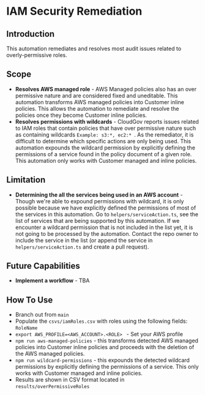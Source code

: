 # IAM Security Remediation

## Introduction
This automation remediates and resolves most audit issues related to overly-permissive roles.

## Scope
- **Resolves AWS managed role** - AWS Managed policies also has an over permissive nature and are considered fixed and uneditable. This automation transforms AWS managed policies into Customer inline policies. This allows the automation to remediate and resolve the policies once they become Customer inline policies.
- **Resolves permissions with wildcards** - CloudGov reports issues related to IAM roles that contain policies that have over permissive nature such as containing wildcards ```Example: s3:*, ec2:* ```. As the remediator, it is difficult to determine which specific actions are only being used. This automation expounds the wildcard permission by explicitly defining the permissions of a service found in the policy document of a given role. This automation only works with Customer managed and inline policies.

## Limitation
- **Determining the all the services being used in an AWS account** - Though we're able to expound permissions with wildcard, it is only possible because we have explicitly defined the permissions of most of the services in this automation. Go to ```helpers/serviceAction.ts```, see the list of services that are being supported by this automation. If we encounter a wildcard permission that is not included in the list yet, it is not going to be processed by the automation. Contact the repo owner to include the service in the list (or append the service in ```helpers/serviceAction.ts``` and create a pull request).

## Future Capabilities
- **Implement a workflow** - TBA

## How To Use
- Branch out from ```main``` 
- Populate the ```csvs/iamRoles.csv``` with roles using the following fields: ```RoleName```
- ```export AWS_PROFILE=<AWS_ACCOUNT>.<ROLE> ``` - Set your AWS profile
- ```npm run aws-managed-policies``` - this transforms detected AWS managed policies into Customer inline policies and proceeds with the deletion of the AWS managed policies.
- ```npm run wildcard-permissions``` - this expounds the detected wildcard permissions by explicitly defining the permissions of a service. This only works with Customer managed and inline policies.
- Results are shown in CSV format located in ```results/overPermissiveRoles```